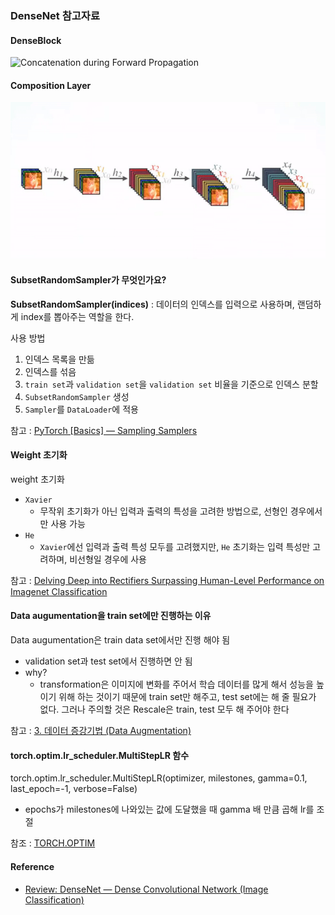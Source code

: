 ### DenseNet 참고자료
#### DenseBlock
![Concatenation during Forward Propagation
](image/propagation.gif)

#### Composition Layer
![Composition Layer gif](image/compositionlayer.gif)


#### SubsetRandomSampler가 무엇인가요?
**SubsetRandomSampler(indices)** : 데이터의 인덱스를 입력으로 사용하며, 랜덤하게 index를 뽑아주는 역할을 한다.


사용 방법
1. 인덱스 목록을 만듦
2. 인덱스를 섞음
3. `train set`과 `validation set`을 `validation set` 비율을 기준으로 인덱스 분할
4. `SubsetRandomSampler` 생성
5. `Sampler`를 `DataLoader`에 적용


참고 : [PyTorch [Basics] — Sampling Samplers](https://towardsdatascience.com/pytorch-basics-sampling-samplers-2a0f29f0bf2a)


#### Weight 초기화
weight 초기화
- `Xavier`
    - 무작위 초기화가 아닌 입력과 출력의 특성을 고려한 방법으로, 선형인 경우에서만 사용 가능
- `He`
    - `Xavier`에선 입력과 출력 특성 모두를 고려했지만, `He` 초기화는 입력 특성만 고려하며, 비선형일 경우에 사용

참고 : [Delving Deep into Rectifiers Surpassing Human-Level Performance on Imagenet Classification](https://blog.airlab.re.kr/2019/11/He-initialization)

#### Data augumentation을 train set에만 진행하는 이유
Data augumentation은 train data set에서만 진행 해야 됨
- validation set과 test set에서 진행하면 안 됨
- why?
    - transformation은 이미지에 변화를 주어서 학습 데이터를 많게 해서 성능을 높이기 위해 하는 것이기 때문에 train set만 해주고, test set에는 해 줄 필요가 없다. 그러나 주의할 것은 Rescale은 train, test 모두 해 주어야 한다

참고 : [3. 데이터 증강기법 (Data Augmentation)](https://libertegrace.tistory.com/entry/3-%EB%8D%B0%EC%9D%B4%ED%84%B0-%EC%A6%9D%EA%B0%95%EA%B8%B0%EB%B2%95-Data-Augmentation)

#### torch.optim.lr_scheduler.MultiStepLR 함수
torch.optim.lr_scheduler.MultiStepLR(optimizer, milestones, gamma=0.1, last_epoch=-1, verbose=False)
- epochs가 milestones에 나와있는 값에 도달했을 때 gamma 배 만큼 곱해 lr를 조절

참조 : [TORCH.OPTIM](https://pytorch.org/docs/stable/optim.html)



#### Reference
- [Review: DenseNet — Dense Convolutional Network (Image Classification)](https://towardsdatascience.com/review-densenet-image-classification-b6631a8ef803)
